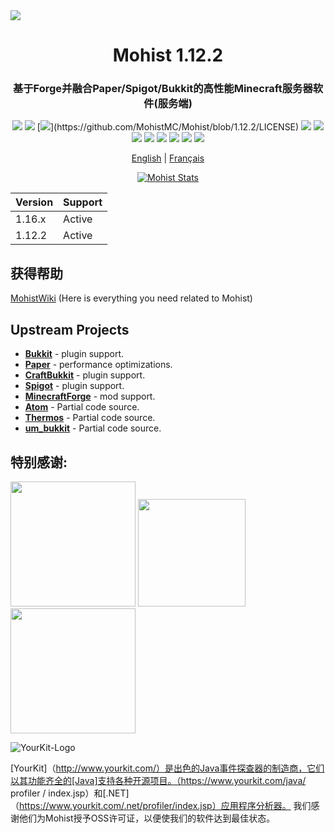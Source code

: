 <img src="https://i.loli.net/2020/09/06/lQscneqbV8Hptxz.png">

<div align="center">
  <h1>Mohist 1.12.2</h1>

### 基于Forge并融合Paper/Spigot/Bukkit的高性能Minecraft服务器软件(服务端)

[![](https://img.shields.io/jenkins/build?jobUrl=https%3A%2F%2Fci.codemc.io%2Fjob%2FMohistMC%2Fjob%2FMohist-1.12.2)](https://ci.codemc.io/job/MohistMC/job/Mohist-1.12.2)
[![](https://img.shields.io/github/stars/MohistMC/Mohist.svg?label=Stars&logo=github)](https://github.com/MohistMC/Mohist/stargazers)
[![](https://img.shields.io/github/license/MohistMC/Mohist?)](https://github.com/MohistMC/Mohist/blob/1.12.2/LICENSE)
[![](https://img.shields.io/badge/Forge-1.12.2--14.23.5.2855-brightgreen.svg?colorB=26303d&logo=Conda-Forge)](http://files.minecraftforge.net/maven/net/minecraftforge/forge/index_1.12.2.html)
[![](https://img.shields.io/badge/Paper-1.12.2-brightgreen.svg?colorB=DC3340)](https://papermc.io/downloads#Paper-1.12)
[![](https://img.shields.io/badge/AdoptOpenJDK-8u252-brightgreen.svg?colorB=469C00&logo=java)](https://adoptopenjdk.net/?variant=openjdk8&jvmVariant=hotspot)
[![](https://img.shields.io/badge/Gradle-5.6.4-brightgreen.svg?colorB=469C00&logo=gradle)](https://docs.gradle.org/5.6.4/release-notes.html)
[![](https://img.shields.io/bstats/servers/6762?label=bStats)](https://bstats.org/plugin/server-implementation/Mohist/6762)
[![](https://badges.crowdin.net/mohist/localized.svg)](https://crowdin.com/project/mohist)
[![](https://img.shields.io/discord/311256119005937665.svg?color=%237289da&label=Discord&logo=discord&logoColor=%237289da)](https://discord.gg/ZgXjHGd)
[![](https://img.shields.io/badge/Patreon-Support-orange.svg?logo=Patreon)](https://www.patreon.com/mohist)

<a href="https://github.com/MohistMC/Mohist/blob/1.12.2/readme/README.md">English</a> | <a href="https://github.com/MohistMC/Mohist/blob/1.12.2/readme/README-fr.md">Français</a>

[![Mohist Stats](https://bstats.org/signatures/server-implementation/Mohist.svg)](https://bstats.org/plugin/server-implementation/Mohist/6762)
</div>

| Version  | Support |
| ------------- | ------------- |
| 1.16.x  | Active  |
| 1.12.2  | Active  |

获得帮助
------

[MohistWiki](https://wiki.mohistmc.com/) (Here is everything you need related to Mohist)

Upstream Projects
------
* [**Bukkit**](https://hub.spigotmc.org/stash/scm/spigot/bukkit.git) - plugin support.
* [**Paper**](https://github.com/PaperMC/Paper.git) - performance optimizations.
* [**CraftBukkit**](https://hub.spigotmc.org/stash/scm/spigot/craftbukkit.git) - plugin support.
* [**Spigot**](https://hub.spigotmc.org/stash/scm/spigot/spigot.git) - plugin support.
* [**MinecraftForge**](https://github.com/MinecraftForge/MinecraftForge.git) - mod support.
* [**Atom**](https://gitlab.com/divinecode/atom/Atom.git) - Partial code source.
* [**Thermos**](https://github.com/CyberdyneCC/Thermos.git) - Partial code source.
* [**um_bukkit**](https://github.com/TechCatOther/um_bukkit.git) - Partial code source.

特别感谢:
-------------
<a href="https://serverjars.com/"><img src="https://serverjars.com/assets/img/logo_white.svg" width="200"></a>
<a href="https://ci.codemc.io/"><img src="https://i.loli.net/2020/03/11/YNicj3PLkU5BZJT.png" width="172"></a>
<a href="https://www.bisecthosting.com/mohistmc"><img src="https://cdn.discordapp.com/attachments/303673296929685504/709610584680955944/Asset_5.png" width="200"></a>

![YourKit-Logo](https://www.yourkit.com/images/yklogo.png)

[YourKit]（http://www.yourkit.com/）是出色的Java事件探查器的制造商，它们以其功能齐全的[Java]支持各种开源项目。（https://www.yourkit.com/java/ profiler / index.jsp）和[.NET]（https://www.yourkit.com/.net/profiler/index.jsp）应用程序分析器。 我们感谢他们为Mohist授予OSS许可证，以便使我们的软件达到最佳状态。